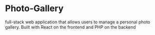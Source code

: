 # Photo-Gallery
 full-stack web application that allows users to manage a personal photo gallery. Built with React on the frontend and PHP on the backend
